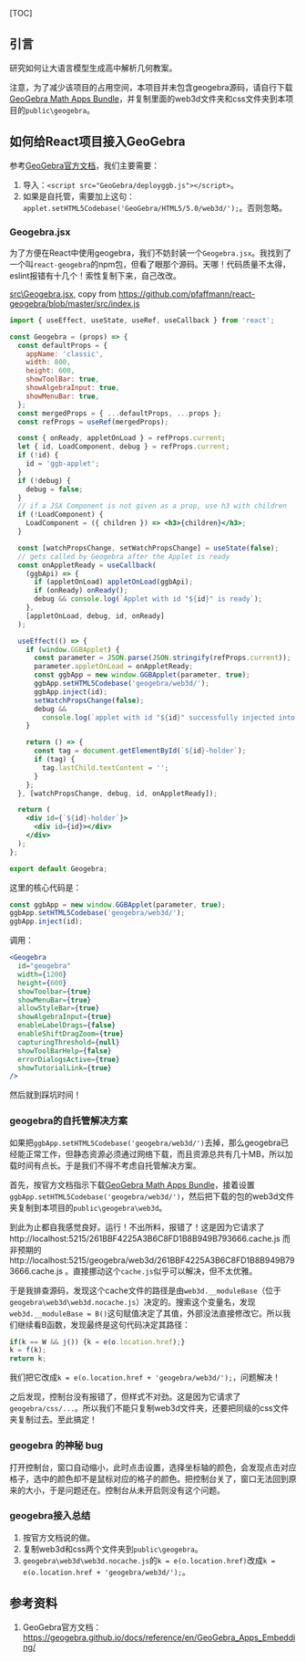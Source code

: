 [TOC]

## 引言

研究如何让大语言模型生成高中解析几何教案。

注意，为了减少该项目的占用空间，本项目并未包含geogebra源码，请自行下载[GeoGebra Math Apps Bundle](https://download.geogebra.org/package/geogebra-math-apps-bundle)，并复制里面的web3d文件夹和css文件夹到本项目的`public\geogebra`。

## 如何给React项目接入GeoGebra

参考[GeoGebra官方文档](https://geogebra.github.io/docs/reference/en/GeoGebra_Apps_Embedding/)，我们主要需要：

1. 导入：`<script src="GeoGebra/deployggb.js"></script>`。
2. 如果是自托管，需要加上这句：`applet.setHTML5Codebase('GeoGebra/HTML5/5.0/web3d/');`。否则忽略。

### Geogebra.jsx

为了方便在React中使用geogebra，我们不妨封装一个`Geogebra.jsx`。我找到了一个叫`react-geogebra`的npm包，但看了眼那个源码。天哪！代码质量不太得，eslint报错有十几个！索性复制下来，自己改改。

[src\Geogebra.jsx](https://github.com/Hans774882968/teaching-plan-analytic-geometry/blob/main/src/Geogebra.jsx), copy from https://github.com/pfaffmann/react-geogebra/blob/master/src/index.js

```jsx
import { useEffect, useState, useRef, useCallback } from 'react';

const Geogebra = (props) => {
  const defaultProps = {
    appName: 'classic',
    width: 800,
    height: 600,
    showToolBar: true,
    showAlgebraInput: true,
    showMenuBar: true,
  };
  const mergedProps = { ...defaultProps, ...props };
  const refProps = useRef(mergedProps);

  const { onReady, appletOnLoad } = refProps.current;
  let { id, LoadComponent, debug } = refProps.current;
  if (!id) {
    id = 'ggb-applet';
  }
  if (!debug) {
    debug = false;
  }
  // if a JSX Component is not given as a prop, use h3 with children
  if (!LoadComponent) {
    LoadComponent = ({ children }) => <h3>{children}</h3>;
  }

  const [watchPropsChange, setWatchPropsChange] = useState(false);
  // gets called by Geogebra after the Applet is ready
  const onAppletReady = useCallback(
    (ggbApi) => {
      if (appletOnLoad) appletOnLoad(ggbApi);
      if (onReady) onReady();
      debug && console.log(`Applet with id "${id}" is ready`);
    },
    [appletOnLoad, debug, id, onReady]
  );

  useEffect(() => {
    if (window.GGBApplet) {
      const parameter = JSON.parse(JSON.stringify(refProps.current));
      parameter.appletOnLoad = onAppletReady;
      const ggbApp = new window.GGBApplet(parameter, true);
      ggbApp.setHTML5Codebase('geogebra/web3d/');
      ggbApp.inject(id);
      setWatchPropsChange(false);
      debug &&
        console.log(`applet with id "${id}" successfully injected into the DOM`);
    }

    return () => {
      const tag = document.getElementById(`${id}-holder`);
      if (tag) {
        tag.lastChild.textContent = '';
      }
    };
  }, [watchPropsChange, debug, id, onAppletReady]);

  return (
    <div id={`${id}-holder`}>
      <div id={id}></div>
    </div>
  );
};

export default Geogebra;
```

这里的核心代码是：

```js
const ggbApp = new window.GGBApplet(parameter, true);
ggbApp.setHTML5Codebase('geogebra/web3d/');
ggbApp.inject(id);
```

调用：

```jsx
<Geogebra
  id="geogebra"
  width={1200}
  height={600}
  showToolbar={true}
  showMenuBar={true}
  allowStyleBar={true}
  showAlgebraInput={true}
  enableLabelDrags={false}
  enableShiftDragZoom={true}
  capturingThreshold={null}
  showToolBarHelp={false}
  errorDialogsActive={true}
  showTutorialLink={true}
/>
```

然后就到踩坑时间！

### geogebra的自托管解决方案

如果把`ggbApp.setHTML5Codebase('geogebra/web3d/')`去掉，那么geogebra已经能正常工作，但静态资源必须通过网络下载，而且资源总共有几十MB，所以加载时间有点长。于是我们不得不考虑自托管解决方案。

首先，按官方文档指示下载[GeoGebra Math Apps Bundle](https://download.geogebra.org/package/geogebra-math-apps-bundle)，接着设置`ggbApp.setHTML5Codebase('geogebra/web3d/')`，然后把下载的包的web3d文件夹复制到本项目的`public\geogebra\web3d`。

到此为止都自我感觉良好。运行！不出所料，报错了！这是因为它请求了 http://localhost:5215/261BBF4225A3B6C8FD1B8B949B793666.cache.js 而非预期的 http://localhost:5215/geogebra/web3d/261BBF4225A3B6C8FD1B8B949B793666.cache.js 。直接挪动这个`cache.js`似乎可以解决，但不太优雅。

于是我排查源码，发现这个cache文件的路径是由`web3d.__moduleBase`（位于`geogebra\web3d\web3d.nocache.js`）决定的。搜索这个变量名，发现`web3d.__moduleBase = B()`这句赋值决定了其值，外部没法直接修改它。所以我们继续看B函数，发现最终是这句代码决定其路径：

```js
if(k == W && j()) {k = e(o.location.href);}
k = f(k);
return k;
```

我们把它改成`k = e(o.location.href + 'geogebra/web3d/');`，问题解决！

之后发现，控制台没有报错了，但样式不对劲。这是因为它请求了`geogebra/css/...`。所以我们不能只复制web3d文件夹，还要把同级的css文件夹复制过去。至此搞定！

### geogebra 的神秘 bug

打开控制台，窗口自动缩小，此时点击设置，选择坐标轴的颜色，会发现点击对应格子，选中的颜色却不是鼠标对应的格子的颜色。把控制台关了，窗口无法回到原来的大小，于是问题还在。控制台从未开启则没有这个问题。

### geogebra接入总结

1. 按官方文档说的做。
2. 复制web3d和css两个文件夹到`public\geogebra`。
3. `geogebra\web3d\web3d.nocache.js`的`k = e(o.location.href)`改成`k = e(o.location.href + 'geogebra/web3d/');`。

## 参考资料

1. GeoGebra官方文档：https://geogebra.github.io/docs/reference/en/GeoGebra_Apps_Embedding/